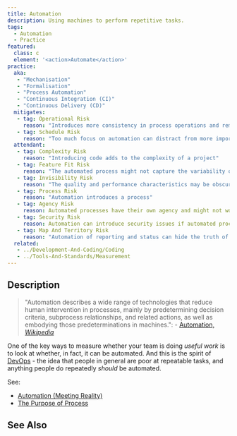 ```yaml
---
title: Automation
description: Using machines to perform repetitive tasks.
tags: 
  - Automation
  - Practice
featured: 
  class: c
  element: '<action>Automate</action>'
practice:
  aka: 
   - "Mechanisation"
   - "Formalisation"
   - "Process Automation"
   - "Continuous Integration (CI)"
   - "Continuous Delivery (CD)"
  mitigates:
   - tag: Operational Risk
     reason: "Introduces more consistency in process operations and removes opportunity for human error"
   - tag: Schedule Risk
     reason: "Too much focus on automation can distract from more important tasks"
  attendant:
   - tag: Complexity Risk
     reason: "Introducing code adds to the complexity of a project"
   - tag: Feature Fit Risk
     reason: "The automated process might not capture the variability of requirements of the original approach"
   - tag: Invisibility Risk
     reason: "The quality and performance characteristics may be obscured by automation."
   - tag: Process Risk
     reason: "Automation introduces a process"
   - tag: Agency Risk
     reason: Automated processes have their own agency and might not work as desired.
   - tag: Security Risk
     reason: Automation can introduce security issues if automated processes are given elevated privileges.  
   - tag: Map And Territory Risk
     reason: "Automation of reporting and status can hide the truth of a system's health."
  related:
   - ../Development-And-Coding/Coding
   - ../Tools-And-Standards/Measurement
---
```


<PracticeIntro details={frontMatter} /> 

## Description

> "Automation describes a wide range of technologies that reduce human intervention in processes, mainly by predetermining decision criteria, subprocess relationships, and related actions, as well as embodying those predeterminations in machines.": - [Automation, _Wikipedia_](https://en.wikipedia.org/wiki/Automation)

One of the key ways to measure whether your team is doing _useful work_ is to look at whether, in fact, it can be automated.  And this is the spirit of [DevOps](/methods/DevOps) - the idea that people in general are poor at repeatable tasks, and anything people do repeatedly _should_ be automated.  

See: 

 - [Automation (Meeting Reality)](/thinking/Meeting-Reality#example-automation)
 - [The Purpose of Process](/risks/Process-Risk#the-purpose-of-process)

## See Also

<TagList tag="Automation" />